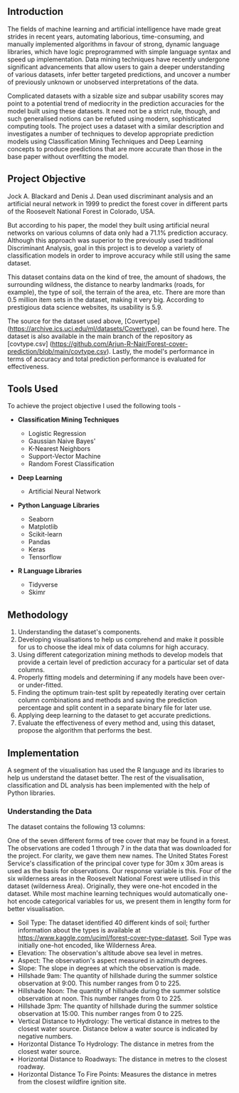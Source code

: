 ## Introduction

The fields of machine learning and artificial intelligence have made great strides in recent years, automating laborious, time-consuming, and manually implemented algorithms in favour of strong, dynamic language libraries, which have logic preprogrammed with simple language syntax and speed up implementation. Data mining techniques have recently undergone significant advancements that allow users to gain a deeper understanding of various datasets, infer better targeted predictions, and uncover a number of previously unknown or unobserved interpretations of the data.

Complicated datasets with a sizable size and subpar usability scores may point to a potential trend of mediocrity in the prediction accuracies for the model built using these datasets. It need not be a strict rule, though, and such generalised notions can be refuted using modern, sophisticated computing tools. The project uses a dataset with a similar description and investigates a number of techniques to develop appropriate prediction models using Classification Mining Techniques and Deep Learning concepts to produce predictions that are more accurate than those in the base paper without overfitting the model.

## Project Objective

Jock A. Blackard and Denis J. Dean used discriminant analysis and an artificial neural network in 1999 to predict the forest cover in different parts of the Roosevelt National Forest in Colorado, USA.

But according to his paper, the model they built using artificial neural networks on various columns of data only had a 71.1% prediction accuracy. Although this approach was superior to the previously used traditional Discriminant Analysis, goal in this project is to develop a variety of classification models in order to improve accuracy while still using the same dataset.

This dataset contains data on the kind of tree, the amount of shadows, the surrounding wildness, the distance to nearby landmarks (roads, for example), the type of soil, the terrain of the area, etc. There are more than 0.5 million item sets in the dataset, making it very big. According to prestigious data science websites, its usability is 5.9.

The source for the dataset used above, [Covertype] (https://archive.ics.uci.edu/ml/datasets/Covertype), can be found here. The dataset is also available in the main branch of the repository as [covtype.csv] (https://github.com/Arjun-R-Nair/Forest-cover-prediction/blob/main/covtype.csv). Lastly, the model's performance in terms of accuracy and total prediction performance is evaluated for effectiveness.

## Tools Used

To achieve the project objective I used the following tools -
* **Classification Mining Techniques**
  * Logistic Regression
  * Gaussian Naive Bayes'
  * K-Nearest Neighbors
  * Support-Vector Machine
  * Random Forest Classification

* **Deep Learning**
  * Artificial Neural Network

* **Python Language Libraries**
  * Seaborn
  * Matplotlib
  * Scikit-learn
  * Pandas
  * Keras
  * Tensorflow
 
* **R Language Libraries** 
  * Tidyverse
  * Skimr

## Methodology

1. Understanding the dataset's components.
2. Developing visualisations to help us comprehend and make it possible for us to choose the ideal mix of data columns for high accuracy.
3. Using different categorization mining methods to develop models that provide a certain level of prediction accuracy for a particular set of data columns.
4. Properly fitting models and determining if any models have been over- or under-fitted.
5. Finding the optimum train-test split by repeatedly iterating over certain column combinations and methods and saving the prediction percentage and split content in a separate binary file for later use.
6. Applying deep learning to the dataset to get accurate predictions.
7. Evaluate the effectiveness of every method and, using this dataset, propose the algorithm that performs the best.

## Implementation

A segment of the visualisation has used the R language and its libraries to help us understand the dataset better. The rest of the visualisation, classification and DL analysis has been implemented with the help of Python libraries.

### Understanding the Data

The dataset contains the following 13 columns:

One of the seven different forms of tree cover that may be found in a forest. The observations are coded 1 through 7 in the data that was downloaded for the project. For clarity, we gave them new names. The United States Forest Service's classification of the principal cover type for 30m x 30m areas is used as the basis for observations. Our response variable is this.
Four of the six wilderness areas in the Roosevelt National Forest were utilised in this dataset (wilderness Area). Originally, they were one-hot encoded in the dataset. While most machine learning techniques would automatically one-hot encode categorical variables for us, we present them in lengthy form for better visualisation.
- Soil Type: The dataset identified 40 different kinds of soil; further information about the types is available at https://www.kaggle.com/uciml/forest-cover-type-dataset. Soil Type was initially one-hot encoded, like Wilderness Area.
- Elevation: The observation's altitude above sea level in metres.
- Aspect: The observation's aspect measured in azimuth degrees.
- Slope: The slope in degrees at which the observation is made.
- Hillshade 9am: The quantity of hillshade during the summer solstice observation at 9:00. This number ranges from 0 to 225.
- Hillshade Noon: The quantity of hillshade during the summer solstice observation at noon. This number ranges from 0 to 225.
- Hillshade 3pm: The quantity of hillshade during the summer solstice observation at 15:00. This number ranges from 0 to 225.
- Vertical Distance to Hydrology: The vertical distance in metres to the closest water source. Distance below a water source is indicated by negative numbers.
- Horizontal Distance To Hydrology: The distance in metres from the closest water source.
- Horizontal Distance to Roadways: The distance in metres to the closest roadway.
- Horizontal Distance To Fire Points: Measures the distance in metres from the closest wildfire ignition site.

